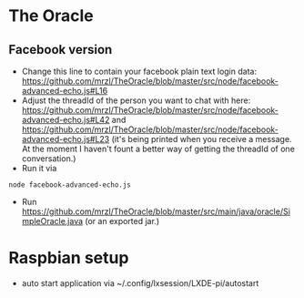 # The Oracle

## Facebook version
- Change this line to contain your facebook plain text login data: https://github.com/mrzl/TheOracle/blob/master/src/node/facebook-advanced-echo.js#L16
- Adjust the threadId of the person you want to chat with here: https://github.com/mrzl/TheOracle/blob/master/src/node/facebook-advanced-echo.js#L42 and https://github.com/mrzl/TheOracle/blob/master/src/node/facebook-advanced-echo.js#L23 (it's being printed when you receive a message. At the moment I haven't fount a better way of getting the threadId of one conversation.)
- Run it via 
```
node facebook-advanced-echo.js
```
- Run https://github.com/mrzl/TheOracle/blob/master/src/main/java/oracle/SimpleOracle.java (or an exported jar.)

# Raspbian setup
- auto start application via ~/.config/lxsession/LXDE-pi/autostart